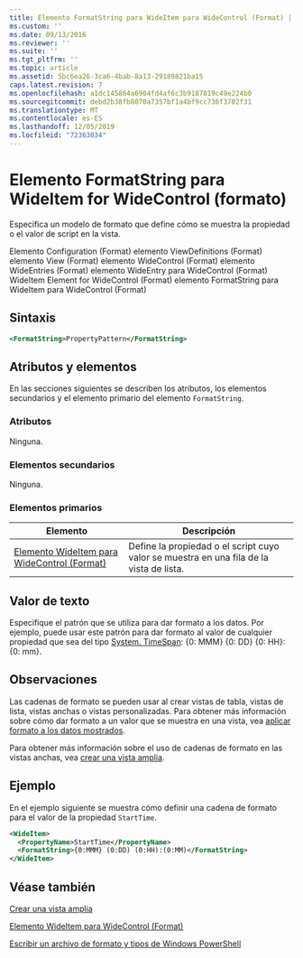 ```yaml
---
title: Elemento FormatString para WideItem para WideControl (Format) | Microsoft Docs
ms.custom: ''
ms.date: 09/13/2016
ms.reviewer: ''
ms.suite: ''
ms.tgt_pltfrm: ''
ms.topic: article
ms.assetid: 5bc6ea26-3ca6-4bab-8a13-29189821ba15
caps.latest.revision: 7
ms.openlocfilehash: a1dc145864a6904fd4af6c3b9187819c49e224b0
ms.sourcegitcommit: debd2b38fb8070a7357bf1a4bf9cc736f3702f31
ms.translationtype: MT
ms.contentlocale: es-ES
ms.lasthandoff: 12/05/2019
ms.locfileid: "72363034"
---
```

# <a name="formatstring-element-for-wideitem-for-widecontrol-format"></a>Elemento FormatString para WideItem for WideControl (formato)

Especifica un modelo de formato que define cómo se muestra la propiedad o el valor de script en la vista.

Elemento Configuration (Format) elemento ViewDefinitions (Format) elemento View (Format) elemento WideControl (Format) elemento WideEntries (Format) elemento WideEntry para WideControl (Format) WideItem Element for WideControl (Format) elemento FormatString para WideItem para WideControl (Format)

## <a name="syntax"></a>Sintaxis

```xml
<FormatString>PropertyPattern</FormatString>
```

## <a name="attributes-and-elements"></a>Atributos y elementos

En las secciones siguientes se describen los atributos, los elementos secundarios y el elemento primario del elemento `FormatString`.

### <a name="attributes"></a>Atributos

Ninguna.

### <a name="child-elements"></a>Elementos secundarios

Ninguna.

### <a name="parent-elements"></a>Elementos primarios

|Elemento|Descripción|
|-------------|-----------------|
|[Elemento WideItem para WideControl (Format)](./wideitem-element-for-widecontrol-format.md)|Define la propiedad o el script cuyo valor se muestra en una fila de la vista de lista.|

## <a name="text-value"></a>Valor de texto

Especifique el patrón que se utiliza para dar formato a los datos. Por ejemplo, puede usar este patrón para dar formato al valor de cualquier propiedad que sea del tipo [System. TimeSpan](/dotnet/api/System.TimeSpan): {0: MMM} {0: DD} {0: HH}: {0: mm}.

## <a name="remarks"></a>Observaciones

Las cadenas de formato se pueden usar al crear vistas de tabla, vistas de lista, vistas anchas o vistas personalizadas. Para obtener más información sobre cómo dar formato a un valor que se muestra en una vista, vea [aplicar formato a los datos mostrados](./formatting-displayed-data.md).

Para obtener más información sobre el uso de cadenas de formato en las vistas anchas, vea [crear una vista amplia](./creating-a-wide-view.md).

## <a name="example"></a>Ejemplo

En el ejemplo siguiente se muestra cómo definir una cadena de formato para el valor de la propiedad `StartTime`.

```xml
<WideItem>
  <PropertyName>StartTime</PropertyName>
  <FormatString>{0:MMM} (0:DD) (0:HH):(0:MM)</FormatString>
</WideItem>
```

## <a name="see-also"></a>Véase también

[Crear una vista amplia](./creating-a-wide-view.md)

[Elemento WideItem para WideControl (Format)](./wideitem-element-for-widecontrol-format.md)

[Escribir un archivo de formato y tipos de Windows PowerShell](./writing-a-powershell-formatting-file.md)
